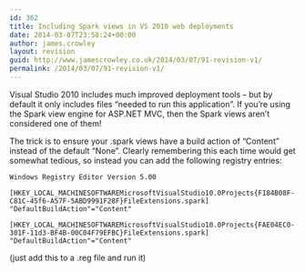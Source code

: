 ```yaml
---
id: 362
title: Including Spark views in VS 2010 web deployments
date: 2014-03-07T23:58:24+00:00
author: james.crowley
layout: revision
guid: http://www.jamescrowley.co.uk/2014/03/07/91-revision-v1/
permalink: /2014/03/07/91-revision-v1/
---
```

Visual Studio 2010 includes much improved deployment tools &#8211; but by default it only includes files &#8220;needed to run this application&#8221;. If you&#8217;re using the Spark view engine for ASP.NET MVC, then the Spark views aren&#8217;t considered one of them!

The trick is to ensure your .spark views have a build action of &#8220;Content&#8221; instead of the default &#8220;None&#8221;. Clearly remembering this each time would get somewhat tedious, so instead you can add the following registry entries:

    
    
    Windows Registry Editor Version 5.00
    
    [HKEY_LOCAL_MACHINESOFTWAREMicrosoftVisualStudio10.0Projects{F184B08F-C81C-45f6-A57F-5ABD9991F28F}FileExtensions.spark]
    "DefaultBuildAction"="Content"
    
    [HKEY_LOCAL_MACHINESOFTWAREMicrosoftVisualStudio10.0Projects{FAE04EC0-301F-11d3-BF4B-00C04F79EFBC}FileExtensions.spark]
    "DefaultBuildAction"="Content"
    

(just add this to a .reg file and run it)
